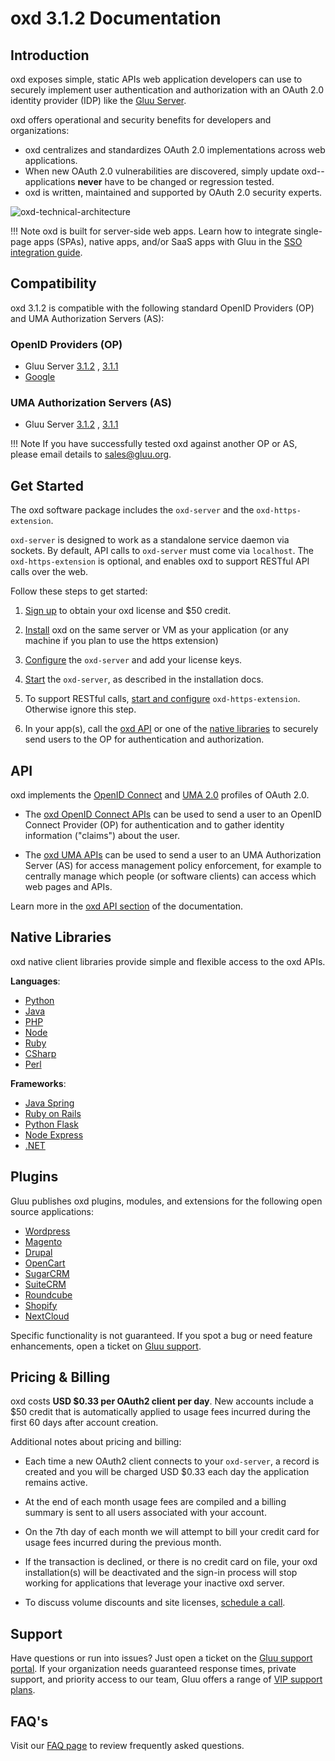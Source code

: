# oxd 3.1.2 Documentation

## Introduction
oxd exposes simple, static APIs web application developers can use to securely implement user authentication and authorization with an OAuth 2.0 identity provider (IDP) like the [Gluu Server](https://gluu.org/docs/ce).

oxd offers operational and security benefits for developers and organizations:

- oxd centralizes and standardizes OAuth 2.0 implementations across web applications. 
- When new OAuth 2.0 vulnerabilities are discovered, simply update oxd--applications **never** have to be changed or regression tested.   
- oxd is written, maintained and supported by OAuth 2.0 security experts.   

![oxd-technical-architecture](https://cloud.githubusercontent.com/assets/5271048/22804205/919112e8-eedd-11e6-85a7-60eab8f51585.png)

!!! Note
    oxd is built for server-side web apps. Learn how to integrate single-page apps (SPAs), native apps, and/or SaaS apps with Gluu in the [SSO integration guide](https://gluu.org/docs/ce/integration/). 

## Compatibility
oxd 3.1.2 is compatible with the following standard OpenID Providers (OP) and UMA Authorization Servers (AS):

### OpenID Providers (OP)
- Gluu Server [3.1.2](https://gluu.org/docs/ce/3.1.2) , [3.1.1](https://gluu.org/docs/ce/3.1.1)
- [Google](https://developers.google.com/identity/protocols/OpenIDConnect)       


### UMA Authorization Servers (AS)
- Gluu Server [3.1.2](https://gluu.org/docs/ce/3.1.2) , [3.1.1](https://gluu.org/docs/ce/3.1.1) 

!!! Note
    If you have successfully tested oxd against another OP or AS, please email details to [sales@gluu.org](mailto:sales@gluu.org).

## Get Started

The oxd software package includes the `oxd-server` and the `oxd-https-extension`. 

`oxd-server` is designed to work as a standalone service daemon via sockets. By default, API calls to `oxd-server` must come via `localhost`. The `oxd-https-extension` is optional, and enables oxd to support RESTful API calls over the web. 

Follow these steps to get started:

1. [Sign up](https://oxd.gluu.org/account/register/) to obtain your oxd license and $50 credit.

1. [Install](./install/index.md) oxd on the same server or VM as your application (or any machine if you plan to use the https extension)

1. [Configure](./configuration/index.md) the `oxd-server` and add your license keys.           

1. [Start](./install/index.md) the `oxd-server`, as described in the installation docs. 

1. To support RESTful calls, [start and configure](./oxd-https/start.md) `oxd-https-extension`. Otherwise ignore this step. 

1. In your app(s), call the [oxd API](#api) or one of the [native libraries](#native-libraries) to securely send users to the OP for authentication and authorization. 

## API
oxd implements the [OpenID Connect](http://openid.net/specs/openid-connect-core-1_0.html) and [UMA 2.0](https://docs.kantarainitiative.org/uma/wg/oauth-uma-grant-2.0-05.html) profiles of OAuth 2.0. 

- The [oxd OpenID Connect APIs](./api/index.md#openid-connect-authentication) can be used to send a user to an OpenID Connect Provider (OP) for authentication and to gather identity information ("claims") about the user. 

- The [oxd UMA APIs](./api/index.md#uma-2-authorization) can be used to send a user to an UMA Authorization Server (AS) for access management policy enforcement, for example to centrally manage which people (or software clients) can access which web pages and APIs.   

Learn more in the [oxd API section](./api/index.md) of the documentation.  

## Native Libraries
oxd native client libraries provide simple and flexible access to the oxd APIs. 

**Languages**:        

- [Python](./libraries/languages/python/index.md)         
- [Java](./libraries/languages/java/index.md)         
- [PHP](./libraries/languages/php/index.md)         
- [Node](./libraries/languages/node/index.md)    
- [Ruby](./libraries/languages/ruby/index.md)      
- [CSharp](./libraries/languages/csharp/index.md)           
- [Perl](./libraries/languages/perl/index.md)      
 
**Frameworks**:           

- [Java Spring](./libraries/framework/spring/index.md)  
- [Ruby on Rails](./libraries/framework/rails/index.md)      
- [Python Flask](./libraries/framework/flask/index.md)        
- [Node Express](./libraries/framework/express/index.md)       
- [.NET](./libraries/framework/net/index.md)        


## Plugins

Gluu publishes oxd plugins, modules, and extensions for the following open source applications:    

- [Wordpress](./plugin/wordpress/index.md)      
- [Magento](./plugin/magento/index.md)       
- [Drupal](./plugin/drupal/index.md)       
- [OpenCart](./plugin/opencart/index.md)     
- [SugarCRM](./plugin/sugarcrm/index.md)       
- [SuiteCRM](./plugin/suitecrm/index.md)       
- [Roundcube](./plugin/roundcube/index.md)  
- [Shopify](./plugin/shopify/index.md)  
- [NextCloud](./plugin/nextcloud/index.md) 

Specific functionality is not guaranteed. If you spot a bug or need feature enhancements, open a ticket on [Gluu support](https://support.gluu.org).  

## Pricing & Billing

oxd costs **USD $0.33 per OAuth2 client per day**. New accounts include a $50 credit that is automatically applied to usage fees incurred during the first 60 days after account creation.  

Additional notes about pricing and billing: 

- Each time a new OAuth2 client connects to your `oxd-server`, a record is created and you will be charged USD $0.33 each day the application remains active.  

- At the end of each month usage fees are compiled and a billing summary is sent to all users associated with your account.   

- On the 7th day of each month we will attempt to bill your credit card for usage fees incurred during the previous month.

- If the transaction is declined, or there is no credit card on file, your oxd installation(s) will be deactivated and the sign-in process will stop working for applications that leverage your inactive oxd server.  

- To discuss volume discounts and site licenses, [schedule a call](https://gluu.org/booking). 
   
## Support
Have questions or run into issues? Just open a ticket on the [Gluu support portal](https://support.gluu.org). If your organization needs guaranteed response times, private support, and priority access to our team, Gluu offers a range of [VIP support plans](https://gluu.org/pricing).  

## FAQ's

Visit our [FAQ page](./faq/index.md) to review frequently asked questions. 

